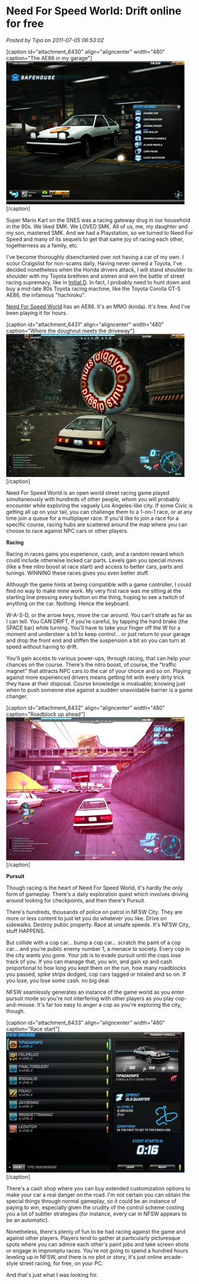 # Need For Speed World: Drift online for free

*Posted by Tipa on 2011-07-05 06:53:02*

[caption id="attachment\_6430" align="aligncenter" width="480" caption="The AE86 in my garage"][![](../../../uploads/2011/07/nfsw-2011-07-05-00-13-22-31-480x384.jpg "The AE86 in my garage")](../../../uploads/2011/07/nfsw-2011-07-05-00-13-22-31.jpg)[/caption]

Super Mario Kart on the SNES was a racing gateway drug in our household in the 90s. We liked SMK. We LOVED SMK. All of us, me, my daughter and my son, mastered SMK. And we had a Playstation, so we turned to Need For Speed and many of its sequels to get that same joy of racing each other, togetherness as a family, etc.

I've become thoroughly disenchanted over not having a car of my own. I scour Craigslist for non-scams daily. Having never owned a Toyota, I've decided nonetheless when the Honda drivers attack, I will stand shoulder to shoulder with my Toyota brethren and sistren and win the battle of street racing supremacy, like in [Initial D](http://en.wikipedia.org/wiki/Initial_D). In fact, I probably need to hunt down and buy a mid-late 80s Toyota racing machine, like the Toyota Corolla GT-S AE86, the infamous "hachiroku".

[Need For Speed World](http://world.needforspeed.com/) has an AE86. It's an MMO (kinda). It's free. And I've been playing it for hours.


[caption id="attachment\_6431" align="aligncenter" width="480" caption="Where the doughnut meets the driveway"][![](../../../uploads/2011/07/nfsw-2011-07-04-22-38-07-98-480x384.jpg "Where the doughnut meets the driveway")](../../../uploads/2011/07/nfsw-2011-07-04-22-38-07-98.jpg)[/caption]

Need For Speed World is an open world street racing game played simultaneously with hundreds of other people, whom you will probably encounter while exploring the vaguely Los Angeles-like city. If some Civic is getting all up on your tail, you can challenge them to a 1-on-1 race, or at any time join a queue for a multiplayer race. If you'd like to join a race for a specific course, racing hubs are scattered around the map where you can choose to race against NPC cars or other players.

**Racing**

Racing in races gains you experience, cash, and a random reward which could include otherwise locked car parts. Levels gain you special moves (like a free nitro boost at race start) and access to better cars, parts and tunings. WINNING these races gives you even better stuff.

Although the game hints at being compatible with a game controller, I could find no way to make mine work. My very first race was me sitting at the starting line pressing every button on the thing, hoping to see a twitch of anything on the car. Nothing. Hence the keyboard.

W-A-S-D, or the arrow keys, move the car around. You can't strafe as far as I can tell. You CAN DRIFT, if you're careful, by tapping the hand brake (the SPACE bar) while turning. You'll have to take your finger off the W for a moment and understeer a bit to keep control... or just return to your garage and drop the front end and stiffen the suspension a bit so you can turn at speed without having to drift.

You'll gain access to various power-ups, through racing, that can help your chances on the course. There's the nitro boost, of course, the "traffic magnet" that attracts NPC cars to the car of your choice and so on. Playing against more experienced drivers means getting hit with every dirty trick they have at their disposal. Course knowledge is invaluable; knowing just when to push someone else against a sudden unavoidable barrier is a game changer.

[caption id="attachment\_6432" align="aligncenter" width="480" caption="Roadblock up ahead"][![](../../../uploads/2011/07/nfsw-2011-07-05-07-21-43-77-480x384.jpg "Roadblock up ahead")](../../../uploads/2011/07/nfsw-2011-07-05-07-21-43-77.jpg)[/caption]

**Pursuit**

Though racing is the heart of Need For Speed World, it's hardly the only form of gameplay. There's a daily exploration quest which involves driving around looking for checkpoints, and then there's Pursuit.

There's hundreds, thousands of police on patrol in NFSW City. They are more or less content to just let you do whatever you like. Drive on sidewalks. Destroy public property. Race at unsafe speeds. It's NFSW City, stuff HAPPENS.

But collide with a cop car... bump a cop car... scratch the paint of a cop car... and you're public enemy number 1, a menace to society. Every cop in the city wants you gone. Your job is to evade pursuit until the cops lose track of you. If you can manage that, you win, and gain xp and cash proportional to how long you kept them on the run, how many roadblocks you passed, spike strips dodged, cop cars tagged or totaled and so on. If you lose, you lose some cash. no big deal.

NFSW seamlessly generates an instance of the game world as you enter pursuit mode so you're not interfering with other players as you play cop-and-mouse. It's far too easy to anger a cop as you're exploring the city, though.

[caption id="attachment\_6433" align="aligncenter" width="480" caption="Race start"][![](../../../uploads/2011/07/nfsw-2011-07-04-23-19-28-47-480x377.jpg "Race start")](../../../uploads/2011/07/nfsw-2011-07-04-23-19-28-47.jpg)[/caption]

There's a cash shop where you can buy extended customization options to make your car a real danger on the road. I'm not certain you can obtain the special things through normal gameplay, so it could be an instance of paying to win, especially given the crudity of the control scheme costing you a lot of subtler strategies (for instance, every car in NFSW appears to be an automatic).

Nonetheless, there's plenty of fun to be had racing against the game and against other players. Players tend to gather at particularly picturesque spots where you can admire each other's paint jobs and take screen shots or engage in impromptu races. You're not going to spend a hundred hours leveling up in NFSW, and there is no plot or story, it's just online arcade-style street racing, for free, on your PC.

And that's just what I was looking for.



